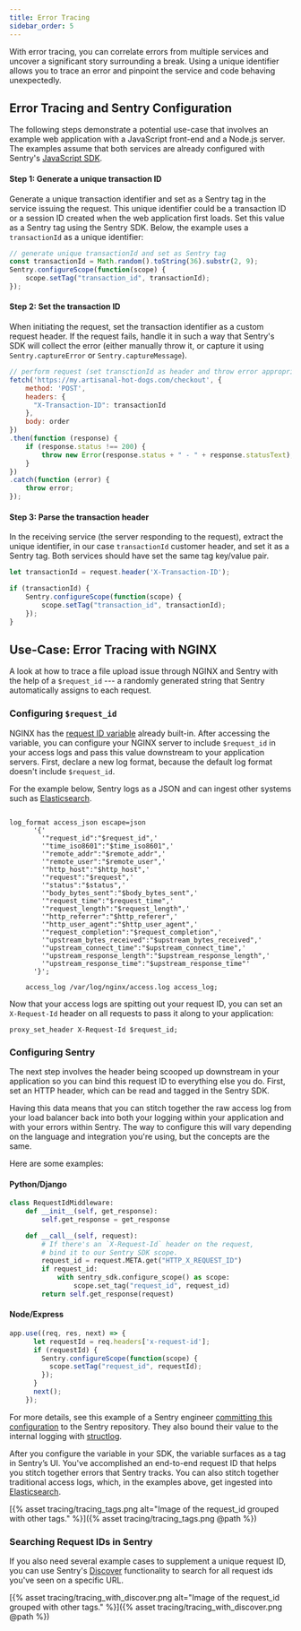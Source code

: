 ```yaml
---
title: Error Tracing
sidebar_order: 5
---
```


With error tracing, you can correlate errors from multiple services and uncover a significant story surrounding a break. Using a unique identifier allows you to trace an error and pinpoint the service and code behaving unexpectedly. 

## Error Tracing and Sentry Configuration
The following steps demonstrate a potential use-case that involves an example web application with a JavaScript front-end and a Node.js server. The examples assume that both services are already configured with Sentry's [JavaScript SDK](/platforms/javascript/).

#### Step 1: Generate a unique transaction ID
Generate a unique transaction identifier and set as a Sentry tag in the service issuing the request. This unique identifier could be a transaction ID or a session ID created when the web application first loads. Set this value as a Sentry tag using the Sentry SDK. Below, the example uses a `transactionId` as a unique identifier:

```javascript
// generate unique transactionId and set as Sentry tag
const transactionId = Math.random().toString(36).substr(2, 9);
Sentry.configureScope(function(scope) {
    scope.setTag("transaction_id", transactionId);
});
```

#### Step 2: Set the transaction ID
When initiating the request, set the transaction identifier as a custom request header. If the request fails, handle it in such a way that Sentry's SDK will collect the error (either manually throw it, or capture it using `Sentry.captureError` or `Sentry.captureMessage`).

```javascript
// perform request (set transctionId as header and throw error appropriately)
fetch('https://my.artisanal-hot-dogs.com/checkout', {  
    method: 'POST',  
    headers: {  
      "X-Transaction-ID": transactionId  
    },  
    body: order
})
.then(function (response) {
    if (response.status !== 200) {
        throw new Error(response.status + " - " + response.statusText);
    }
})  
.catch(function (error) {  
    throw error;  
});
``` 

#### Step 3: Parse the transaction header
In the receiving service (the server responding to the request), extract the unique identifier, in our case `transactionId` customer header, and set it as a Sentry tag. Both services should have set the same tag key/value pair.

```javascript
let transactionId = request.header('X-Transaction-ID');

if (transactionId) {
    Sentry.configureScope(function(scope) {
        scope.setTag("transaction_id", transactionId);
    });
}
```

## Use-Case: Error Tracing with NGINX

A look at how to trace a file upload issue through NGINX and Sentry with the help of a `$request_id` --- a randomly generated string that Sentry automatically assigns to each request.

### Configuring `$request_id`

NGINX has the [request ID variable](http://nginx.org/en/docs/http/ngx_http_core_module.html#var_request_id) already built-in. After accessing the variable, you can configure your NGINX server to include `$request_id` in your access logs and pass this value downstream to your application servers. First, declare a new log format, because the default log format doesn't include `$request_id`. 

For the example below, Sentry logs as a JSON and can ingest other systems such as [Elasticsearch](https://www.elastic.co/).

```

log_format access_json escape=json
      '{'
        '"request_id":"$request_id",'
        '"time_iso8601":"$time_iso8601",'
        '"remote_addr":"$remote_addr",'
        '"remote_user":"$remote_user",'
        '"http_host":"$http_host",'
        '"request":"$request",'
        '"status":"$status",'
        '"body_bytes_sent":"$body_bytes_sent",'
        '"request_time":"$request_time",'
        '"request_length":"$request_length",'
        '"http_referrer":"$http_referer",'
        '"http_user_agent":"$http_user_agent",'
        '"request_completion":"$request_completion",'
        '"upstream_bytes_received":"$upstream_bytes_received",'
        '"upstream_connect_time":"$upstream_connect_time",'
        '"upstream_response_length":"$upstream_response_length",'
        '"upstream_response_time":"$upstream_response_time"'
      '}';
    
    access_log /var/log/nginx/access.log access_log;
```

Now that your access logs are spitting out your request ID, you can set an `X-Request-Id` header on all requests to pass it along to your application:

```
proxy_set_header X-Request-Id $request_id;

```

### Configuring Sentry

The next step involves the header being scooped up downstream in your application so you can bind this request ID to everything else you do. First, set an HTTP header, which can be read and tagged in the Sentry SDK.

Having this data means that you can stitch together the raw access log from your load balancer back into both your logging within your application and with your errors within Sentry. The way to configure this will vary depending on the language and integration you're using, but the concepts are the same.

Here are some examples:

#### Python/Django

```python
class RequestIdMiddleware:
    def __init__(self, get_response):
        self.get_response = get_response

    def __call__(self, request):
        # If there's an `X-Request-Id` header on the request,
        # bind it to our Sentry SDK scope.
        request_id = request.META.get("HTTP_X_REQUEST_ID")
        if request_id:
            with sentry_sdk.configure_scope() as scope:
                scope.set_tag("request_id", request_id)
        return self.get_response(request)
```

#### Node/Express

```javascript
app.use((req, res, next) => {
      let requestId = req.headers['x-request-id'];
      if (requestId) {
        Sentry.configureScope(function(scope) {
          scope.setTag("request_id", requestId);
        });
      }
      next();
    });
```

For more details, see this example of a Sentry engineer [committing this configuration](https://github.com/getsentry/sentry/pull/11084) to the Sentry repository. They also bound their value to the internal logging with [structlog](https://www.structlog.org/en/stable/).

After you configure the variable in your SDK, the variable surfaces as a tag in Sentry’s UI. You've accomplished an end-to-end request ID that helps you stitch together errors that Sentry tracks. You can also stitch together traditional access logs, which, in the examples above, get ingested into [Elasticsearch](https://www.elastic.co/).

[{% asset tracing/tracing_tags.png alt="Image of the request_id grouped with other tags." %}]({% asset tracing/tracing_tags.png @path %})

### Searching Request IDs in Sentry

If you also need several example cases to supplement a unique request ID, you can use Sentry's [Discover](/performance/discover/) functionality to search for all request ids you've seen on a specific URL.

[{% asset tracing/tracing_with_discover.png alt="Image of the request_id grouped with other tags." %}]({% asset tracing/tracing_with_discover.png @path %})
